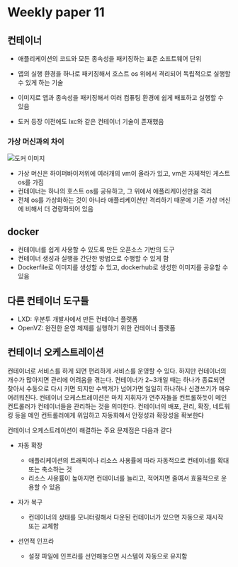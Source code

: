 # Weekly paper 11

## 컨테이너

- 애플리케이션의 코드와 모든 종속성을 패키징하는 표준 소프트웨어 단위

- 앱의 실행 환경을 하나로 패키징해서 호스트 os 위에서 격리되어 독립적으로 실행할 수 있게 하는 기술

- 이미지로 앱과 종속성을 패키징해서 여러 컴퓨팅 환경에 쉽게 배포하고 실행할 수 있음

- 도커 등장 이전에도 lxc와 같은 컨테이너 기술이 존재했음

### 가상 머신과의 차이

![도커 이미지](https://velog.velcdn.com/images%2Fgeunwoobaek%2Fpost%2F3fbe6059-4e28-44c7-9f18-bbf357e02d34%2Fimage.png)

- 가상 머신은 하이퍼바이저위에 여러개의 vm이 올라가 있고, vm은 자체적인 게스트 os를 가짐
- 컨테이너는 하나의 호스트 os를 공유하고, 그 위에서 애플리케이션만을 격리
- 전체 os를 가상화하는 것이 아니라 애플리케이션만 격리하기 때문에 기존 가상 머신에 비해서 더 경량화되어 있음

## docker

- 컨테이너를 쉽게 사용할 수 있도록 만든 오픈소스 기반의 도구
- 컨테이너 생성과 실행을 간단한 방법으로 수행할 수 있게 함
- Dockerfile로 이미지를 생성할 수 있고, dockerhub로 생성한 이미지를 공유할 수 있음

## 다른 컨테이너 도구들

- LXD: 우분투 개발사에서 만든 컨테이너 플랫폼
- OpenVZ: 완전한 운영 체제를 실행하기 위한 컨테이너 플랫폼

## 컨테이너 오케스트레이션

컨테이너로 서비스를 하게 되면 편리하게 서비스를 운영할 수 있다. 하지만 컨테이너의 개수가 많아지면 관리에 어려움을 겪는다. 컨테이너가 2~3개일 때는 하나가 종료되면 찾아서 수동으로 다시 키면 되지만 수백개가 넘어가면 일일히 하나하나 신경쓰기가 매우 어려워진다. 컨테이너 오케스트레이션은 마치 지휘자가 연주자들을 컨트롤하듯이 메인 컨트롤러가 컨테이너들을 관리하는 것을 의미한다. 컨테이너의 배포, 관리, 확장, 네트워킹 등을 메인 컨트롤러에게 위임하고 자동화해서 안정성과 확장성을 확보한다

컨테이너 오케스트레이션이 해결하는 주요 문제점은 다음과 같다

- 자동 확장
  - 애플리케이션의 트래픽이나 리소스 사용률에 따라 자동적으로 컨테이너를 확대 또는 축소하는 것 
  - 리소스 사용률이 높아지면 컨테이너를 늘리고, 적어지면 줄여서 효율적으로 운용할 수 있음
- 자가 복구
  - 컨테이너의 상태를 모니터링해서 다운된 컨테이너가 있으면 자동으로 재시작 또는 교체함

- 선언적 인프라
  - 설정 파일에 인프라를 선언해놓으면 시스템이 자동으로 유지함



